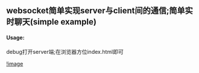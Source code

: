 ## websocket简单实现server与client间的通信;简单实时聊天(simple example)

#### Usage:
debug打开server端;在浏览器方位index.html即可

[!image](https://github.com/smileyqp/websocketUsage/blob/master/websocketchat.png)